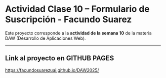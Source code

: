 # Actividad Clase 10 – Formulario de Suscripción - Facundo Suarez

Este proyecto corresponde a la **actividad de la semana 10** de la materia DAW (Desarrollo de Aplicaciones Web).

---

## Link al proyecto en GITHUB PAGES

https://facundosuarezuai.github.io/DAW2025/
